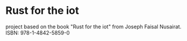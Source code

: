 # Rust for the iot

project based on the book "Rust for the iot" from Joseph Faisal Nusairat.
ISBN: 978-1-4842-5859-0

